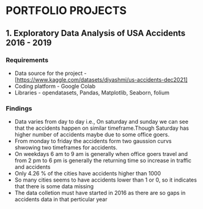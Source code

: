 # PORTFOLIO PROJECTS

## 1. Exploratory Data Analysis of USA Accidents 2016 - 2019

### Requirements

* Data source for the project -  [https://www.kaggle.com/datasets/diyashmi/us-accidents-dec2021]
* Coding platform - Google Colab
* Libraries  - opendatasets, Pandas, Matplotlib, Seaborn, folium

### Findings

* Data varies from day to day i.e., On saturday and sunday we can see that the accidents happen on similar timeframe.Though Saturday has higher number of accidents maybe due to some office goers.
* From monday to friday the accidents form two gaussion curvs shwowing two timeframes for accidents.
* On weekdays 6 am to 9 am is generally when office goers travel and from 2 pm to 6 pm is generally the returning time so increase in traffic and accidents
* Only 4.26 % of the cities have accidents higher than 1000
* So many cities seems to have accidents lower than 1 or 0, so it indicates that there is some data missing
* The data colletion must have started in 2016 as there are so gaps in accidents data in that perticular year
